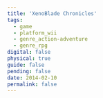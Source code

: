 ```yaml
---
title: 'XenoBlade Chronicles'
tags:
  - game
  - platform_wii
  - genre_action-adventure
  - genre_rpg
digital: false
physical: true
guide: false
pending: false
date: 2014-02-10
permalink: false
---
```

